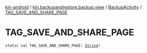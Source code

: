 [kin-android](../../index.md) / [kin.backupandrestore.backup.view](../index.md) / [BackupActivity](index.md) / [TAG_SAVE_AND_SHARE_PAGE](./-t-a-g_-s-a-v-e_-a-n-d_-s-h-a-r-e_-p-a-g-e.md)

# TAG_SAVE_AND_SHARE_PAGE

`static val TAG_SAVE_AND_SHARE_PAGE: `[`String`](https://kotlinlang.org/api/latest/jvm/stdlib/kotlin/-string/index.html)`!`